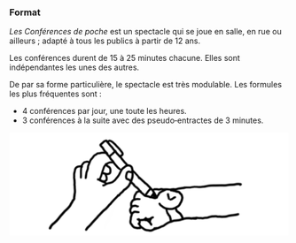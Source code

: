 ### Format

*Les Conférences de poche* est un spectacle qui se joue en salle, en rue ou ailleurs ; adapté à tous les publics à partir de 12 ans.

Les conférences durent de 15 à 25 minutes chacune. Elles sont indépendantes les unes des autres.

De par sa forme particulière, le spectacle est très modulable. Les formules les plus fréquentes sont :

- 4 conférences par jour, une toute les heures.
- 3 conférences à la suite avec des pseudo‑entractes de 3 minutes.

![Temps](img/illu-dossier/temps.png)
